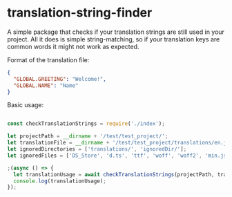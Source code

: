 # translation-string-finder

A simple package that checks if your translation strings are still used in your project. All it does is simple string-matching, so if your translation keys are common words it might not work as expected.

Format of the translation file:

```json
{
  "GLOBAL.GREETING": "Welcome!",
  "GLOBAL.NAME": "Name"
}
```

Basic usage:

```javascript

const checkTranslationStrings = require('./index');

let projectPath = __dirname + '/test/test_project/';
let translationFile = __dirname + '/test/test_project/translations/en.json';
let ignoredDirectories = ['translations/', 'ignoredDir/'];
let ignoredFiles = ['DS_Store', 'd.ts', 'ttf', 'woff', 'woff2', 'min.js', 'gif', 'jpg', 'jpeg', 'png', 'ico'];

;(async () => {
  let translationUsage = await checkTranslationStrings(projectPath, translationFile, ignoredDirectories, ignoredFiles);
  console.log(translationUsage);
});

```